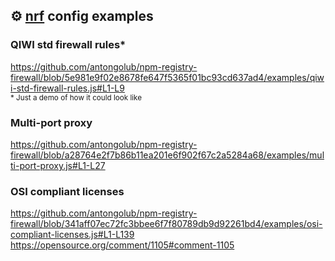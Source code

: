 ## ⚙️ [nrf](https://github.com/antongolub/npm-registry-firewall) config examples

### QIWI std firewall rules*
https://github.com/antongolub/npm-registry-firewall/blob/5e981e9f02e8678fe647f5365f01bc93cd637ad4/examples/qiwi-std-firewall-rules.js#L1-L9  
<sub>* Just a demo of how it could look like</sub>

### Multi-port proxy
https://github.com/antongolub/npm-registry-firewall/blob/a28764e2f7b86b11ea201e6f902f67c2a5284a68/examples/multi-port-proxy.js#L1-L27

### OSI compliant licenses
https://github.com/antongolub/npm-registry-firewall/blob/341aff07ec72fc3bbee6f7f80789db9d92261bd4/examples/osi-compliant-licenses.js#L1-L139  
https://opensource.org/comment/1105#comment-1105
